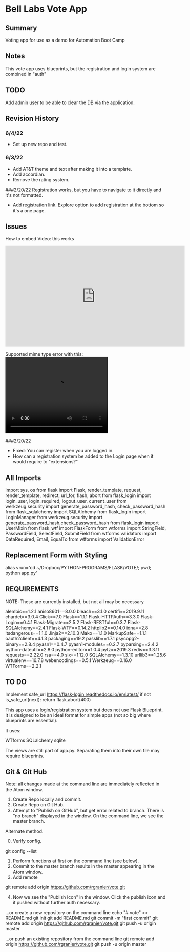 # Bell Labs Vote App


## Summary
Voting app for use as a demo for Automation Boot Camp

## Notes
This vote app uses blueprints, but the registration and login system are combined in "auth"


## TODO
Add admin user to be able to clear the DB via the application.


## Revision History

### 6/4/22
* Set up new repo and test.

### 6/3/22
* Add AT&T theme and text after making it into a template.  
* Add accordian.
* Remove the rating system.

###2/20/22
Registration works, but you have to navigate to it directly and it's not formatted.
* Add registration link.  Explore option to add registration at the bottom so it's a one page.


## Issues

How to embed Video:  this works
<iframe width="560" height="315" src="https://www.youtube.com/embed/y881t8ilMyc" frameborder="0" allowfullscreen></iframe>

Supported mime type error with this:
<video width="320" height="240" controls>
 <source src="movie.mp4" type="video/mp4">
 <source src="movie.ogg" type="video/ogg">
Your browser does not support the video tag.
</video>

###2/20/22
* Fixed:  You can register when you are logged in.
* How can a registration system be added to the Login page when it would require to "extensions?"


## All Imports
import sys, os
from flask import Flask, render_template, request, render_template, redirect, url_for, flash, abort
from flask_login import login_user, login_required, logout_user, current_user
from werkzeug.security import generate_password_hash, check_password_hash
from flask_sqlalchemy import SQLAlchemy
from flask_login import LoginManager
from werkzeug.security import generate_password_hash,check_password_hash
from flask_login import UserMixin
from flask_wtf import FlaskForm
from wtforms import StringField, PasswordField, SelectField, SubmitField
from wtforms.validators import DataRequired, Email, EqualTo
from wtforms import ValidationError




## Replacement Form with Styling

<!-- END Block Content -->

  <!-- Replacement Form This worked when put directly in the code.
  This doest not have any form styling.
  <form action="{{url_for('auth.login')}}" method = 'POST'>
      {# This hidden_tag is a CSRF security feature. #}
      {{ form.hidden_tag() }}
      {{ form.name.label }} {{ form.name() }}<br>
      {{ form.password.label }} {{ form.password() }}<br>
      {{ form.submit() }}
  </form>
-->

  <!-- Old form info.  This has all the styling fore the form.
  <form>
    <div class="form-group">
      <input type="text" class="form-control form-control-lg" placeholder="Username">
    </div>
    <div class="form-group">
      <input type="password" class="form-control form-control-lg" placeholder="Password">
    </div>
    <input type="submit" value="Login" class="btn btn-outline-light btn-block">
  </form>
-->

alias vrun='cd ~/Dropbox/PYTHON-PROGRAMS/FLASK/VOTE/; pwd; python app.py'


## REQUIREMENTS

NOTE:  These are currently installed, but not all may be necessary

alembic==1.2.1
aniso8601==8.0.0
bleach==3.1.0
certifi==2019.9.11
chardet==3.0.4
Click==7.0
Flask==1.1.1
Flask-HTTPAuth==3.3.0
Flask-Login==0.4.1
Flask-Migrate==2.5.2
Flask-RESTful==0.3.7
Flask-SQLAlchemy==2.4.1
Flask-WTF==0.14.2
httplib2==0.14.0
idna==2.8
itsdangerous==1.1.0
Jinja2==2.10.3
Mako==1.1.0
MarkupSafe==1.1.1
oauth2client==4.1.3
packaging==19.2
passlib==1.7.1
psycopg2-binary==2.8.4
pyasn1==0.4.7
pyasn1-modules==0.2.7
pyparsing==2.4.2
python-dateutil==2.8.0
python-editor==1.0.4
pytz==2019.3
redis==3.3.11
requests==2.22.0
rsa==4.0
six==1.12.0
SQLAlchemy==1.3.10
urllib3==1.25.6
virtualenv==16.7.8
webencodings==0.5.1
Werkzeug==0.16.0
WTForms==2.2.1

## TO DO
Implement safe_url
https://flask-login.readthedocs.io/en/latest/
if not is_safe_url(next):
            return flask.abort(400)


This app uses a login/registration system but does not use Flask Blueprint.
It is designed to be an ideal format for simple apps (not so big where
  blueprints are essential).

It uses:

WTforms
SQLalchemy
sqlite

The views are still part of app.py.  Separating them into their own file may
require blueprints.


## Git & Git Hub

Note:  all changes made at the command line are immediately reflected in
the Atom window.  

1.  Create Repo locally and commit.
2. Create Repo on Git Hub.
3. Attempt to "Publish on GitHub", but get error related to branch.  There is
"no branch" displayed in the window. On the command line, we see the master branch.

Alternate method.

0. Verify config.

  git config --list

1. Perform functions at first on the command line (see below).
2. Commit to the master branch results in the master appearing in the Atom window.
3. Add remote

git remote add origin https://github.com/rgranier/vote.git

4. Now we see the "Publish Icon" in the window.   Click the publish icon and
   it pushed without further auth necessary.


…or create a new repository on the command line
echo "# vote" >> README.md
git init
git add README.md
git commit -m "first commit"
git remote add origin https://github.com/rgranier/vote.git
git push -u origin master


…or push an existing repository from the command line
git remote add origin https://github.com/rgranier/vote.git
git push -u origin master
